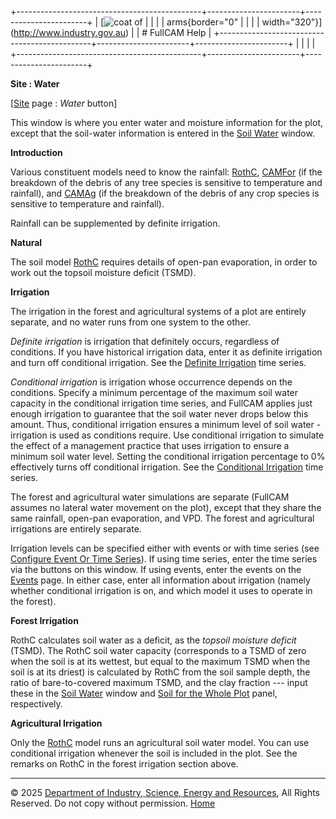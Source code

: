 +----------------------------------------------+-----------------------+-----------------------+
| [![coat of                                   |                       | [](index.htm)         |
| arms](imgs/DISER-inline_Mono.png){border="0" |                       |                       |
| width="320"}](http://www.industry.gov.au)    |                       | # FullCAM Help        |
+----------------------------------------------+-----------------------+-----------------------+
|                                              |                       |                       |
+----------------------------------------------+-----------------------+-----------------------+

**Site : Water**

\[[Site](200_Site.htm) page : *Water* button\]

This window is where you enter water and moisture information for the
plot, except that the soil-water information is entered in the [Soil
Water](44_Soil%20Water.htm) window.

**Introduction**

Various constituent models need to know the rainfall:
[RothC](114_RothC.htm), [CAMFor](77_CAMFor.htm) (if the breakdown of the
debris of any tree species is sensitive to temperature and rainfall),
and [CAMAg](78_CAMAg.htm) (if the breakdown of the debris of any crop
species is sensitive to temperature and rainfall).

Rainfall can be supplemented by definite irrigation.

**Natural**

The soil model [RothC](114_RothC.htm) requires details of open-pan
evaporation, in order to work out the topsoil moisture deficit (TSMD).

**Irrigation**

The irrigation in the forest and agricultural systems of a plot are
entirely separate, and no water runs from one system to the other.

*Definite irrigation* is irrigation that definitely occurs, regardless
of conditions. If you have historical irrigation data, enter it as
definite irrigation and turn off conditional irrigation. See the
[Definite Irrigation](92_Definite%20Irrigation.htm) time series.

*Conditional irrigation* is irrigation whose occurrence depends on the
conditions. Specify a minimum percentage of the maximum soil water
capacity in the conditional irrigation time series, and FullCAM applies
just enough irrigation to guarantee that the soil water never drops
below this amount. Thus, conditional irrigation ensures a minimum level
of soil water - irrigation is used as conditions require. Use
conditional irrigation to simulate the effect of a management practice
that uses irrigation to ensure a minimum soil water level. Setting the
conditional irrigation percentage to 0% effectively turns off
conditional irrigation. See the [Conditional
Irrigation](91_Conditional%20Irrigation.htm) time series.

The forest and agricultural water simulations are separate (FullCAM
assumes no lateral water movement on the plot), except that they share
the same rainfall, open-pan evaporation, and VPD. The forest and
agricultural irrigations are entirely separate.

Irrigation levels can be specified either with events or with time
series (see [Configure Event Or Time
Series](195_Configure%20event%20or%20time-series.htm)). If using time
series, enter the time series via the buttons on this window. If using
events, enter the events on the [Events](136_Events.htm) page. In either
case, enter all information about irrigation (namely whether conditional
irrigation is on, and which model it uses to operate in the forest).

**Forest Irrigation**

RothC calculates soil water as a deficit, as the *topsoil moisture
deficit* (TSMD). The RothC soil water capacity (corresponds to a TSMD of
zero when the soil is at its wettest, but equal to the maximum TSMD when
the soil is at its driest) is calculated by RothC from the soil sample
depth, the ratio of bare-to-covered maximum TSMD, and the clay fraction
--- input these in the [Soil Water](44_Soil%20Water.htm) window and
[Soil for the Whole Plot](46_Soil%20for%20the%20Whole%20Plot.htm) panel,
respectively.

**Agricultural Irrigation**

Only the [RothC](114_RothC.htm) model runs an agricultural soil water
model. You can use conditional irrigation whenever the soil is included
in the plot. See the remarks on RothC in the forest irrigation section
above.

------------------------------------------------------------------------

© 2025 [Department of Industry, Science, Energy and
Resources](http://www.industry.gov.au "Department of Industry, Science, Energy and Resources"),
All Rights Reserved. Do not copy without permission.
[Home](index.htm "help index")
